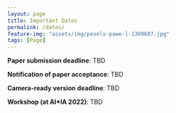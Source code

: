 ```yaml
---
layout: page
title: Important Dates
permalink: /dates/
feature-img: "assets/img/pexels-pawe-l-1309687.jpg"
tags: [Page]
---
```



**Paper submission deadline**:  TBD

**Notification of paper acceptance**: TBD 

**Camera-ready version deadline**: TBD

**Workshop (at AI*IA 2022)**: TBD
